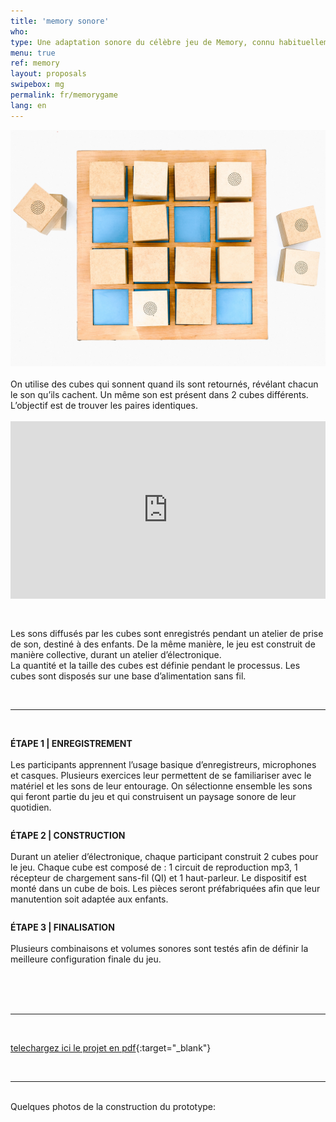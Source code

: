 ```yaml
---
title: 'memory sonore'
who: 
type: Une adaptation sonore du célèbre jeu de Memory, connu habituellement avec des images.  
menu: true
ref: memory
layout: proposals
swipebox: mg
permalink: fr/memorygame
lang: en
---
```

<img src="../assets/posts/memorygame1.jpg" class="img-border">

<br>
<br>
On utilise des cubes qui sonnent quand ils sont retournés, révélant chacun le son qu’ils cachent. Un même son est présent dans 2 cubes différents.  L’objectif est de trouver les paires identiques. 
<br>
<br>
<div class="video-wrapper-side video-wrapper-16x9"><div style="padding:56.25% 0 0 0;position:relative;"><iframe src="https://player.vimeo.com/video/512180495?title=0&byline=0&portrait=0" style="position:absolute;top:0;left:0;width:100%;height:100%;" frameborder="0" allow="autoplay; fullscreen; picture-in-picture" allowfullscreen></iframe></div></div>
<br><br>

Les sons diffusés par les cubes sont enregistrés pendant un atelier de prise de son, destiné à des enfants. De la même manière, le jeu est construit de manière collective, durant un atelier d’électronique. 
<br>
La quantité et la taille des cubes est définie pendant le processus. 
Les cubes sont disposés sur une base d’alimentation sans fil. 


<br>

---

<br>
<div class="row">
  <div class="column">
     <p>
      <b>ÉTAPE 1 | ENREGISTREMENT</b><br><br>
Les participants apprennent l’usage basique d’enregistreurs, microphones et casques. Plusieurs exercices leur permettent de se familiariser avec le matériel et les sons de leur entourage. On sélectionne ensemble les sons qui feront partie du jeu et qui construisent un paysage sonore de leur quotidien. 
      </p>
   </div>
    <div class="column">
          <p>
<b>ÉTAPE 2 | CONSTRUCTION</b><br><br>
Durant un atelier d’électronique, chaque participant construit 2 cubes pour le jeu. Chaque cube est composé de : 1 circuit de reproduction mp3, 1 récepteur de chargement sans-fil (QI) et 1 haut-parleur. Le dispositif est monté dans un cube de bois. Les pièces seront préfabriquées afin que leur manutention soit adaptée aux enfants. 
      </p>
    </div>
    <div class="column">
          <p>
<b>ÉTAPE 3 | FINALISATION</b><br><br>
Plusieurs combinaisons et volumes sonores sont testés afin de définir la meilleure configuration finale du jeu. 
      </p>
    </div>
</div>
<br>
<br>

 
<br>
 
---

<br>

[telechargez ici le projet en pdf](../assets/docs/memory-sonore.pdf){:target="_blank"} 

<br>
 
---

<br>
Quelques photos de la construction du prototype: